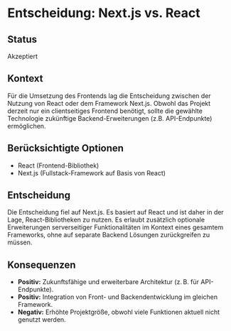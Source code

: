 # Entscheidung: Next.js vs. React

## Status

Akzeptiert

## Kontext

Für die Umsetzung des Frontends lag die Entscheidung zwischen der Nutzung von React oder dem Framework Next.js. Obwohl das Projekt derzeit nur ein clientseitiges Frontend benötigt, sollte die gewählte Technologie zukünftige Backend-Erweiterungen (z.B. API-Endpunkte) ermöglichen.

## Berücksichtigte Optionen

- React (Frontend-Bibliothek)
- Next.js (Fullstack-Framework auf Basis von React)

## Entscheidung

Die Entscheidung fiel auf Next.js. Es basiert auf React und ist daher in der Lage, React-Bibliotheken zu nutzen. Es erlaubt zusätzlich optionale Erweiterungen serverseitiger Funktionalitäten im Kontext eines gesamtem Frameworks, ohne auf separate Backend Lösungen zurückgreifen zu müssen.

## Konsequenzen

- **Positiv:** Zukunftsfähige und erweiterbare Architektur (z. B. für API-Endpunkte).
- **Positiv:** Integration von Front- und Backendentwicklung im gleichen Framework.
- **Negativ:** Erhöhte Projektgröße, obwohl viele Funktionen aktuell nicht genutzt werden.
